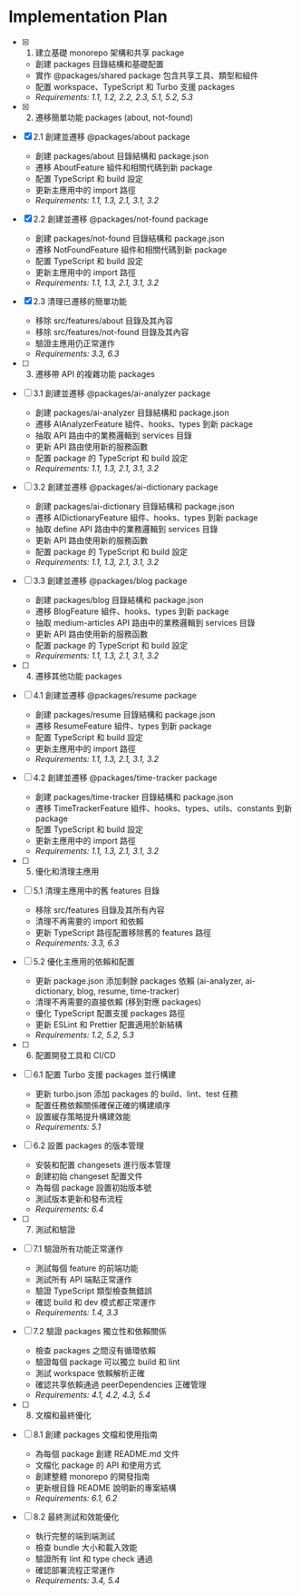 # Implementation Plan

- [x] 1. 建立基礎 monorepo 架構和共享 package
  - 創建 packages 目錄結構和基礎配置
  - 實作 @packages/shared package 包含共享工具、類型和組件
  - 配置 workspace、TypeScript 和 Turbo 支援 packages
  - _Requirements: 1.1, 1.2, 2.2, 2.3, 5.1, 5.2, 5.3_

- [x] 2. 遷移簡單功能 packages (about, not-found)
- [x] 2.1 創建並遷移 @packages/about package
  - 創建 packages/about 目錄結構和 package.json
  - 遷移 AboutFeature 組件和相關代碼到新 package
  - 配置 TypeScript 和 build 設定
  - 更新主應用中的 import 路徑
  - _Requirements: 1.1, 1.3, 2.1, 3.1, 3.2_

- [x] 2.2 創建並遷移 @packages/not-found package
  - 創建 packages/not-found 目錄結構和 package.json
  - 遷移 NotFoundFeature 組件和相關代碼到新 package
  - 配置 TypeScript 和 build 設定
  - 更新主應用中的 import 路徑
  - _Requirements: 1.1, 1.3, 2.1, 3.1, 3.2_

- [x] 2.3 清理已遷移的簡單功能
  - 移除 src/features/about 目錄及其內容
  - 移除 src/features/not-found 目錄及其內容
  - 驗證主應用仍正常運作
  - _Requirements: 3.3, 6.3_

- [ ] 3. 遷移帶 API 的複雜功能 packages
- [ ] 3.1 創建並遷移 @packages/ai-analyzer package
  - 創建 packages/ai-analyzer 目錄結構和 package.json
  - 遷移 AIAnalyzerFeature 組件、hooks、types 到新 package
  - 抽取 API 路由中的業務邏輯到 services 目錄
  - 更新 API 路由使用新的服務函數
  - 配置 package 的 TypeScript 和 build 設定
  - _Requirements: 1.1, 1.3, 2.1, 3.1, 3.2_

- [ ] 3.2 創建並遷移 @packages/ai-dictionary package
  - 創建 packages/ai-dictionary 目錄結構和 package.json
  - 遷移 AIDictionaryFeature 組件、hooks、types 到新 package
  - 抽取 define API 路由中的業務邏輯到 services 目錄
  - 更新 API 路由使用新的服務函數
  - 配置 package 的 TypeScript 和 build 設定
  - _Requirements: 1.1, 1.3, 2.1, 3.1, 3.2_

- [ ] 3.3 創建並遷移 @packages/blog package
  - 創建 packages/blog 目錄結構和 package.json
  - 遷移 BlogFeature 組件、hooks、types 到新 package
  - 抽取 medium-articles API 路由中的業務邏輯到 services 目錄
  - 更新 API 路由使用新的服務函數
  - 配置 package 的 TypeScript 和 build 設定
  - _Requirements: 1.1, 1.3, 2.1, 3.1, 3.2_

- [ ] 4. 遷移其他功能 packages
- [ ] 4.1 創建並遷移 @packages/resume package
  - 創建 packages/resume 目錄結構和 package.json
  - 遷移 ResumeFeature 組件、types 到新 package
  - 配置 TypeScript 和 build 設定
  - 更新主應用中的 import 路徑
  - _Requirements: 1.1, 1.3, 2.1, 3.1, 3.2_

- [ ] 4.2 創建並遷移 @packages/time-tracker package
  - 創建 packages/time-tracker 目錄結構和 package.json
  - 遷移 TimeTrackerFeature 組件、hooks、types、utils、constants 到新 package
  - 配置 TypeScript 和 build 設定
  - 更新主應用中的 import 路徑
  - _Requirements: 1.1, 1.3, 2.1, 3.1, 3.2_

- [ ] 5. 優化和清理主應用
- [ ] 5.1 清理主應用中的舊 features 目錄
  - 移除 src/features 目錄及其所有內容
  - 清理不再需要的 import 和依賴
  - 更新 TypeScript 路徑配置移除舊的 features 路徑
  - _Requirements: 3.3, 6.3_

- [ ] 5.2 優化主應用的依賴和配置
  - 更新 package.json 添加剩餘 packages 依賴 (ai-analyzer, ai-dictionary, blog, resume, time-tracker)
  - 清理不再需要的直接依賴 (移到對應 packages)
  - 優化 TypeScript 配置支援 packages 路徑
  - 更新 ESLint 和 Prettier 配置適用於新結構
  - _Requirements: 1.2, 5.2, 5.3_

- [ ] 6. 配置開發工具和 CI/CD
- [ ] 6.1 配置 Turbo 支援 packages 並行構建
  - 更新 turbo.json 添加 packages 的 build、lint、test 任務
  - 配置任務依賴關係確保正確的構建順序
  - 設置緩存策略提升構建效能
  - _Requirements: 5.1_

- [ ] 6.2 設置 packages 的版本管理
  - 安裝和配置 changesets 進行版本管理
  - 創建初始 changeset 配置文件
  - 為每個 package 設置初始版本號
  - 測試版本更新和發布流程
  - _Requirements: 6.4_

- [ ] 7. 測試和驗證
- [ ] 7.1 驗證所有功能正常運作
  - 測試每個 feature 的前端功能
  - 測試所有 API 端點正常運作
  - 驗證 TypeScript 類型檢查無錯誤
  - 確認 build 和 dev 模式都正常運作
  - _Requirements: 1.4, 3.3_

- [ ] 7.2 驗證 packages 獨立性和依賴關係
  - 檢查 packages 之間沒有循環依賴
  - 驗證每個 package 可以獨立 build 和 lint
  - 測試 workspace 依賴解析正確
  - 確認共享依賴通過 peerDependencies 正確管理
  - _Requirements: 4.1, 4.2, 4.3, 5.4_

- [ ] 8. 文檔和最終優化
- [ ] 8.1 創建 packages 文檔和使用指南
  - 為每個 package 創建 README.md 文件
  - 文檔化 package 的 API 和使用方式
  - 創建整體 monorepo 的開發指南
  - 更新根目錄 README 說明新的專案結構
  - _Requirements: 6.1, 6.2_

- [ ] 8.2 最終測試和效能優化
  - 執行完整的端到端測試
  - 檢查 bundle 大小和載入效能
  - 驗證所有 lint 和 type check 通過
  - 確認部署流程正常運作
  - _Requirements: 3.4, 5.4_
